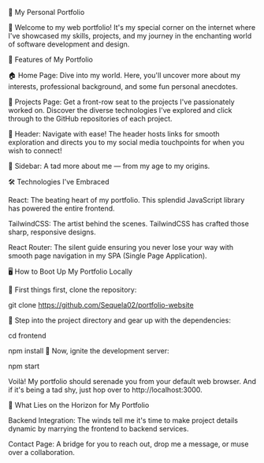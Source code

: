 🚀 My Personal Portfolio

👋 Welcome to my web portfolio! It's my special corner on the internet where I've showcased my skills, projects, and my journey in the enchanting world of software development and design.

🌟 Features of My Portfolio

🏠 Home Page: Dive into my world. Here, you'll uncover more about my interests, professional background, and some fun personal anecdotes.

💼 Projects Page: Get a front-row seat to the projects I've passionately worked on. Discover the diverse technologies I've explored and click through to the GitHub repositories of each project.

🔗 Header: Navigate with ease! The header hosts links for smooth exploration and directs you to my social media touchpoints for when you wish to connect!

📌 Sidebar: A tad more about me — from my age to my origins.

🛠 Technologies I've Embraced

React: The beating heart of my portfolio. This splendid JavaScript library has powered the entire frontend.

TailwindCSS: The artist behind the scenes. TailwindCSS has crafted those sharp, responsive designs.

React Router: The silent guide ensuring you never lose your way with smooth page navigation in my SPA (Single Page Application).

🖥 How to Boot Up My Portfolio Locally

📂 First things first, clone the repository:

git clone <https://github.com/Sequela02/portfolio-website>

🚀 Step into the project directory and gear up with the dependencies:

cd frontend 

npm install
🎉 Now, ignite the development server:

npm start

Voilà! My portfolio should serenade you from your default web browser. And if it's being a tad shy, just hop over to http://localhost:3000.

🌱 What Lies on the Horizon for My Portfolio

Backend Integration: The winds tell me it's time to make project details dynamic by marrying the frontend to backend services.

Contact Page: A bridge for you to reach out, drop me a message, or muse over a collaboration.
